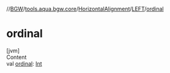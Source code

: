 //[BGW](../../../../index.md)/[tools.aqua.bgw.core](../../index.md)/[HorizontalAlignment](../index.md)/[LEFT](index.md)/[ordinal](ordinal.md)



# ordinal  
[jvm]  
Content  
val [ordinal](ordinal.md): [Int](https://kotlinlang.org/api/latest/jvm/stdlib/kotlin/-int/index.html)  



